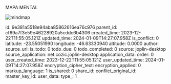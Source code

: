 MAPA MENTAL

![mindmap](:/bec7fe9a0459454e97b87f78a3d67680)

id: 9e381a5518e94aba85862616ea76c976
parent_id: cf69a7f3e59e46228920a5cddc6b4306
created_time: 2023-12-22T11:55:05.121Z
updated_time: 2024-01-09T14:27:07.958Z
is_conflict: 0
latitude: -23.55051990
longitude: -46.63330940
altitude: 0.0000
author: 
source_url: 
is_todo: 0
todo_due: 0
todo_completed: 0
source: joplin-desktop
source_application: net.cozic.joplin-desktop
application_data: 
order: 0
user_created_time: 2023-12-22T11:55:05.121Z
user_updated_time: 2024-01-09T14:27:07.958Z
encryption_cipher_text: 
encryption_applied: 0
markup_language: 1
is_shared: 0
share_id: 
conflict_original_id: 
master_key_id: 
user_data: 
type_: 1